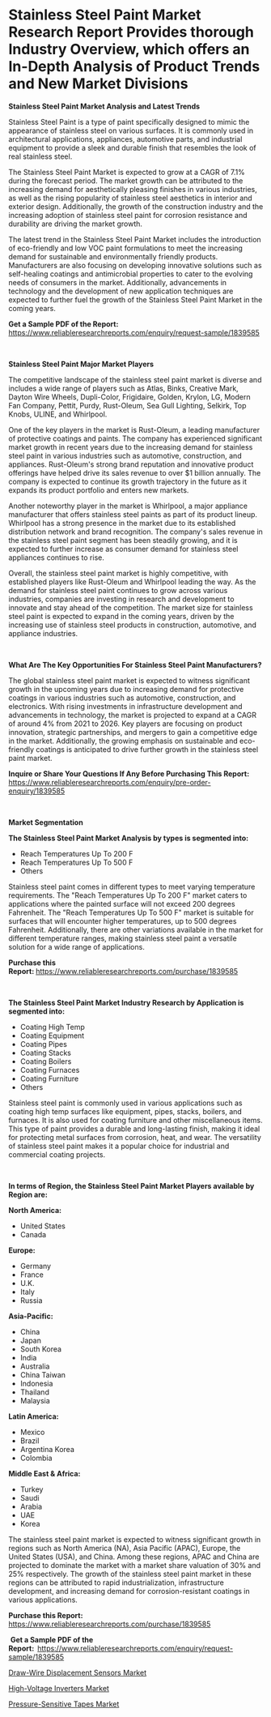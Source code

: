<p><h1>Stainless Steel Paint Market Research Report Provides thorough Industry Overview, which offers an In-Depth Analysis of Product Trends and New Market Divisions</h1></p><p><strong>Stainless Steel Paint Market Analysis and Latest Trends</strong></p>
<p><p>Stainless Steel Paint is a type of paint specifically designed to mimic the appearance of stainless steel on various surfaces. It is commonly used in architectural applications, appliances, automotive parts, and industrial equipment to provide a sleek and durable finish that resembles the look of real stainless steel.</p><p>The Stainless Steel Paint Market is expected to grow at a CAGR of 7.1% during the forecast period. The market growth can be attributed to the increasing demand for aesthetically pleasing finishes in various industries, as well as the rising popularity of stainless steel aesthetics in interior and exterior design. Additionally, the growth of the construction industry and the increasing adoption of stainless steel paint for corrosion resistance and durability are driving the market growth.</p><p>The latest trend in the Stainless Steel Paint Market includes the introduction of eco-friendly and low VOC paint formulations to meet the increasing demand for sustainable and environmentally friendly products. Manufacturers are also focusing on developing innovative solutions such as self-healing coatings and antimicrobial properties to cater to the evolving needs of consumers in the market. Additionally, advancements in technology and the development of new application techniques are expected to further fuel the growth of the Stainless Steel Paint Market in the coming years.</p></p>
<p><strong>Get a Sample PDF of the Report:&nbsp;</strong> <a href="https://www.reliableresearchreports.com/enquiry/request-sample/1839585">https://www.reliableresearchreports.com/enquiry/request-sample/1839585</a></p>
<p>&nbsp;</p>
<p><strong>Stainless Steel Paint Major Market Players</strong></p>
<p><p>The competitive landscape of the stainless steel paint market is diverse and includes a wide range of players such as Atlas, Binks, Creative Mark, Dayton Wire Wheels, Dupli-Color, Frigidaire, Golden, Krylon, LG, Modern Fan Company, Pettit, Purdy, Rust-Oleum, Sea Gull Lighting, Selkirk, Top Knobs, ULINE, and Whirlpool. </p><p>One of the key players in the market is Rust-Oleum, a leading manufacturer of protective coatings and paints. The company has experienced significant market growth in recent years due to the increasing demand for stainless steel paint in various industries such as automotive, construction, and appliances. Rust-Oleum's strong brand reputation and innovative product offerings have helped drive its sales revenue to over $1 billion annually. The company is expected to continue its growth trajectory in the future as it expands its product portfolio and enters new markets.</p><p>Another noteworthy player in the market is Whirlpool, a major appliance manufacturer that offers stainless steel paints as part of its product lineup. Whirlpool has a strong presence in the market due to its established distribution network and brand recognition. The company's sales revenue in the stainless steel paint segment has been steadily growing, and it is expected to further increase as consumer demand for stainless steel appliances continues to rise.</p><p>Overall, the stainless steel paint market is highly competitive, with established players like Rust-Oleum and Whirlpool leading the way. As the demand for stainless steel paint continues to grow across various industries, companies are investing in research and development to innovate and stay ahead of the competition. The market size for stainless steel paint is expected to expand in the coming years, driven by the increasing use of stainless steel products in construction, automotive, and appliance industries.</p></p>
<p>&nbsp;</p>
<p><strong>What Are The Key Opportunities For Stainless Steel Paint Manufacturers?</strong></p>
<p><p>The global stainless steel paint market is expected to witness significant growth in the upcoming years due to increasing demand for protective coatings in various industries such as automotive, construction, and electronics. With rising investments in infrastructure development and advancements in technology, the market is projected to expand at a CAGR of around 4% from 2021 to 2026. Key players are focusing on product innovation, strategic partnerships, and mergers to gain a competitive edge in the market. Additionally, the growing emphasis on sustainable and eco-friendly coatings is anticipated to drive further growth in the stainless steel paint market.</p></p>
<p><strong>Inquire or Share Your Questions If Any Before Purchasing This Report:</strong> <a href="https://www.reliableresearchreports.com/enquiry/pre-order-enquiry/1839585">https://www.reliableresearchreports.com/enquiry/pre-order-enquiry/1839585</a></p>
<p>&nbsp;</p>
<p><strong>Market Segmentation</strong></p>
<p><strong>The Stainless Steel Paint Market Analysis by types is segmented into:</strong></p>
<p><ul><li>Reach Temperatures Up To 200 F</li><li>Reach Temperatures Up To 500 F</li><li>Others</li></ul></p>
<p><p>Stainless steel paint comes in different types to meet varying temperature requirements. The "Reach Temperatures Up To 200 F" market caters to applications where the painted surface will not exceed 200 degrees Fahrenheit. The "Reach Temperatures Up To 500 F" market is suitable for surfaces that will encounter higher temperatures, up to 500 degrees Fahrenheit. Additionally, there are other variations available in the market for different temperature ranges, making stainless steel paint a versatile solution for a wide range of applications.</p></p>
<p><strong>Purchase this Report:&nbsp;</strong><a href="https://www.reliableresearchreports.com/purchase/1839585">https://www.reliableresearchreports.com/purchase/1839585</a></p>
<p>&nbsp;</p>
<p><strong>The Stainless Steel Paint Market Industry Research by Application is segmented into:</strong></p>
<p><ul><li>Coating High Temp</li><li>Coating Equipment</li><li>Coating Pipes</li><li>Coating Stacks</li><li>Coating Boilers</li><li>Coating Furnaces</li><li>Coating Furniture</li><li>Others</li></ul></p>
<p><p>Stainless steel paint is commonly used in various applications such as coating high temp surfaces like equipment, pipes, stacks, boilers, and furnaces. It is also used for coating furniture and other miscellaneous items. This type of paint provides a durable and long-lasting finish, making it ideal for protecting metal surfaces from corrosion, heat, and wear. The versatility of stainless steel paint makes it a popular choice for industrial and commercial coating projects.</p></p>
<p>&nbsp;</p>
<p><strong>In terms of Region, the Stainless Steel Paint Market Players available by Region are:</strong></p>
<p>
    <p> <strong> North America: </strong>
        <ul>
            <li>United States</li>
            <li>Canada</li>
        </ul>
        </p> 
    <p> <strong> Europe: </strong>
        <ul>
            <li>Germany</li>
            <li>France</li>
            <li>U.K.</li>
            <li>Italy</li>
            <li>Russia</li>
        </ul>
        </p> 
    <p> <strong> Asia-Pacific: </strong>
        <ul>
            <li>China</li>
            <li>Japan</li>
            <li>South Korea</li>
            <li>India</li>
            <li>Australia</li>
            <li>China Taiwan</li>
            <li>Indonesia</li>
            <li>Thailand</li>
            <li>Malaysia</li>
        </ul>
        </p> 
    <p> <strong> Latin America: </strong>
        <ul>
            <li>Mexico</li>
            <li>Brazil</li>
            <li>Argentina Korea</li>
            <li>Colombia</li>
        </ul>
        </p> 
    <p> <strong> Middle East & Africa: </strong>
        <ul>
            <li>Turkey</li>
            <li>Saudi</li>
            <li>Arabia</li>
            <li>UAE</li>
            <li>Korea</li>
        </ul>
    </p>
    </p>
<p><p>The stainless steel paint market is expected to witness significant growth in regions such as North America (NA), Asia Pacific (APAC), Europe, the United States (USA), and China. Among these regions, APAC and China are projected to dominate the market with a market share valuation of 30% and 25% respectively. The growth of the stainless steel paint market in these regions can be attributed to rapid industrialization, infrastructure development, and increasing demand for corrosion-resistant coatings in various applications.</p></p>
<p><strong>Purchase this Report: </strong><a href="https://www.reliableresearchreports.com/purchase/1839585">https://www.reliableresearchreports.com/purchase/1839585</a></p>
<p>&nbsp;<strong>Get a Sample PDF of the Report:&nbsp;&nbsp;</strong><a href="https://www.reliableresearchreports.com/enquiry/request-sample/1839585">https://www.reliableresearchreports.com/enquiry/request-sample/1839585</a></p>
<p><strong></strong></p>
<p><p><a href="https://view.publitas.com/reportprime-1/draw-wire-displacement-sensors-market-challenges-opportunities-and-growth-drivers-and-major-market-players-forecasted-for-period-from-2024-2031/">Draw-Wire Displacement Sensors Market</a></p><p><a href="https://view.publitas.com/reportprime-1/high-voltage-inverters-market-size-global-industry-overview-market-segmentation-and-forecast-2024-to-2031/">High-Voltage Inverters Market</a></p><p><a href="https://view.publitas.com/reportprime-1/pressure-sensitive-tapes-market-provides-a-comprehensive-analysis-including-a-macro-overview-of-the-market-as-well-as-micro-details-such-as-market-size-and-competitive-landscape/">Pressure-Sensitive Tapes Market</a></p></p>